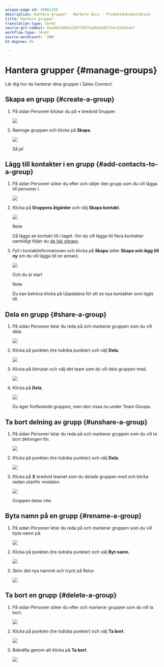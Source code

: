 ```yaml
---
unique-page-id: 30081250
description: Hantera grupper - Marketo Docs - Produktdokumentation
title: Hantera grupper
translation-type: tm+mt
source-git-commit: 6ae882dddda220f7067babbe5a057eec82601abf
workflow-type: tm+mt
source-wordcount: '280'
ht-degree: 0%

---
```



# Hantera grupper {#manage-groups}

Lär dig hur du hanterar dina grupper i Sales Connect.

## Skapa en grupp {#create-a-group}

1. På sidan Personer klickar du på **+** bredvid Grupper.

   ![](assets/one-4.png)

1. Namnge gruppen och klicka på **Skapa**.

   ![](assets/two-3.png)

   Så ja!

## Lägg till kontakter i en grupp {#add-contacts-to-a-group}

1. På sidan Personer söker du efter och väljer den grupp som du vill lägga till personer i.

   ![](assets/three-3.png)

1. Klicka på **Gruppera åtgärder** och välj **Skapa kontakt**.

   ![](assets/four-3.png)

   >[!NOTE]
   >
   >Då läggs en kontakt till i taget. Om du vill lägga till flera kontakter samtidigt följer du [de här stegen](/help/marketo/product-docs/marketo-sales-connect/people/managing-contacts/import-contacts-via-csv.md).

1. Fyll i kontaktinformationen och klicka på **Skapa** (eller **Skapa och lägg till ny** om du vill lägga till en annan).

   ![](assets/five-3.png)

   Och du är klar!

   >[!NOTE]
   >
   >Du kan behöva klicka på Uppdatera för att se nya kontakter som lagts till.

## Dela en grupp {#share-a-group}

1. På sidan Personer letar du reda på och markerar gruppen som du vill dela.

   ![](assets/six.png)

1. Klicka på punkten (tre lodräta punkter) och välj **Dela**.

   ![](assets/seven.png)

1. Klicka på listrutan och välj det team som du vill dela gruppen med.

   ![](assets/eight.png)

1. Klicka på **Dela**.

   ![](assets/nine.png)

   Du äger fortfarande gruppen, men den visas nu under Team Groups.

## Ta bort delning av grupp {#unshare-a-group}

1. På sidan Personer letar du reda på och markerar gruppen som du vill ta bort delningen för.

   ![](assets/ten.png)

1. Klicka på punkten (tre lodräta punkter) och välj **Dela**.

   ![](assets/eleven.png)

1. Klicka på **X** bredvid teamet som du delade gruppen med och klicka sedan utanför modalen.

   ![](assets/twelve.png)

   Gruppen delas inte.

## Byta namn på en grupp {#rename-a-group}

1. På sidan Personer letar du reda på och markerar gruppen som du vill byta namn på.

   ![](assets/six.png)

1. Klicka på punkten (tre lodräta punkter) och välj **Byt namn**.

   ![](assets/thirteen.png)

1. Skriv det nya namnet och tryck på Retur.

   ![](assets/fourteen.png)

## Ta bort en grupp {#delete-a-group}

1. På sidan Personer söker du efter och markerar gruppen som du vill ta bort.

   ![](assets/fifteen.png)

1. Klicka på punkten (tre lodräta punkter) och välj **Ta bort**.

   ![](assets/sixteen.png)

1. Bekräfta genom att klicka på **Ta bort**.

   ![](assets/seventeen.png)
